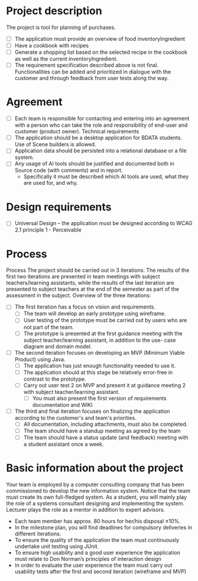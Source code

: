 # Project description
The project is tool for planning of purchases.
- [ ] The application must provide an overview of food inventoryIngredient
- [ ] Have a cookbook with recipes
- [ ] Generate a shopping list based on the selected recipe in the cookbook as well as the current inventoryIngredient.
- [ ] The requirement specification described above is not final. Functionalities can be added and prioritized in dialogue with the customer and through feedback from user tests along the way. 

# Agreement
- [ ] Each team is responsible for contacting and entering into an agreement with a person who can take the role and responsibility of end-user and customer (product owner).
Technical requirements 
- [ ] The application should be a desktop application for BDATA students. Use of Scene builders is allowed.
- [ ] Application data should be persisted into a relational database or a file system.
- [ ] Any usage of AI tools should be justified and documented both in Source code (with comments) and in report.
  - Specifically it must be described which AI tools are used, what they are used for, and why.

# Design requirements
- [ ] Universal Design – the application must be designed according to WCAG 2.1 principle 1 - Perceivable

# Process
Process The project should be carried out in 3 iterations. The results of the first two iterations are presented in team meetings with subject teachers/learning assistants, while the results of the last iteration are presented to subject teachers at the end of the semester as part of the assessment in the subject. Overview of the three iterations:
- [ ] The first iteration has a focus on vision and requirements.
  - [ ] The team will develop an early prototype using wireframe.
  - [ ] User testing of the prototype must be carried out by users who are not part of the team.
  - [ ] The prototype is presented at the first guidance meeting with the subject teacher/learning assistant, in addition to the use- case diagram and domain model.
- [ ] The second iteration focuses on developing an MVP (Minimum Viable Product) using Java.
  - [ ] The application has just enough functionality needed to use it.
  - [ ] The application should at this stage be relatively error-free in contrast to the prototype.
  - [ ] Carry out user test 2 on MVP and present it at guidance meeting 2 with subject teacher/learning assistant.
    - [ ] You must also present the first version of requirements documentation and WIKI
- [ ] The third and final iteration focuses on finalizing the application according to the customer's and team's priorities.
  - [ ] All documentation, including attachments, must also be completed.
  - [ ] The team should have a standup meeting as agreed by the team
  - [ ] The team should have a status update (and feedback) meeting with a student assistant once a week.

# Basic information about the project
Your team is employed by a computer consulting company that has been commissioned to develop the new information system. Notice that the team must create its own full-fledged system. As a student, you will mainly play the role of a systems consultant designing and implementing the system. Lecturer plays the role as a mentor in addition to expert advisors.
- Each team member has approx. 80 hours for her/his disposal ±10%.
- In the milestone plan, you will find deadlines for compulsory deliveries in different iterations.
- To ensure the quality of the application the team must continuously undertake unit testing using JUnit.
- To ensure high usability and a good user experience the application must relate to Don Norman’s principles of interaction design
- In order to evaluate the user experience the team must carry out usability tests after the first and second iteration (wireframe and MVP)
